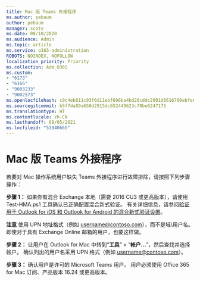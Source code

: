 ```yaml
---
title: Mac 版 Teams 外接程序
ms.author: pebaum
author: pebaum
manager: scotv
ms.date: 08/10/2020
ms.audience: Admin
ms.topic: article
ms.service: o365-administration
ROBOTS: NOINDEX, NOFOLLOW
localization_priority: Priority
ms.collection: Adm_O365
ms.custom:
- "6173"
- "6166"
- "9003233"
- "9002573"
ms.openlocfilehash: c9c4eb811c93f6d11ebf606ba4bd20cddc2901d6616700ebfe6ef597dd8dc006
ms.sourcegitcommit: b5f7da89a650d2915dc652449623c78be6247175
ms.translationtype: HT
ms.contentlocale: zh-CN
ms.lasthandoff: 08/05/2021
ms.locfileid: "53940665"
---
```

# <a name="teams-add-in-for-mac"></a>Mac 版 Teams 外接程序

若要对 Mac 操作系统用户缺失 Teams 外接程序进行故障排除，请按照下列步骤操作：

**步骤 1：** 如果你有混合 Exchange 本地（需要 2016 CU3 或更高版本），请使用 Test-HMA.ps1 工具确认已正确配置混合新式验证。 有关详细信息，请参阅[验证用于 Outlook for iOS 和 Outlook for Android 的混合新式验证设置](https://aka.ms/TestHMAEAS)。  

**注意** 使用 UPN 地址格式（例如 [username@contoso.com](mailto:username@contoso.com)），而不是域\用户名。 即使对于具有 Exchange Online 邮箱的用户，也要这样做。

**步骤 2：** 让用户在 Outlook for Mac 中转到“**工具**” > “**帐户...**”，然后查找并选择帐户。 确认列出的用户名采用 UPN 格式（例如 [username@contoso.com](mailto:username@contoso.com)）。

**步骤 3：** 确认用户是许可的 Microsoft Teams 用户。 用户必须使用 Office 365 for Mac 订阅、产品版本 16.24 或更高版本。